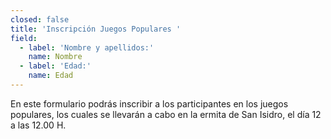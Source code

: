 ```yaml
---
closed: false
title: 'Inscripción Juegos Populares '
field:
  - label: 'Nombre y apellidos:'
    name: Nombre
  - label: 'Edad:'
    name: Edad
---
```


En este formulario podrás inscribir a los participantes en los juegos populares, los cuales se llevarán a cabo en la ermita de San Isidro, el día 12 a las 12.00 H.

